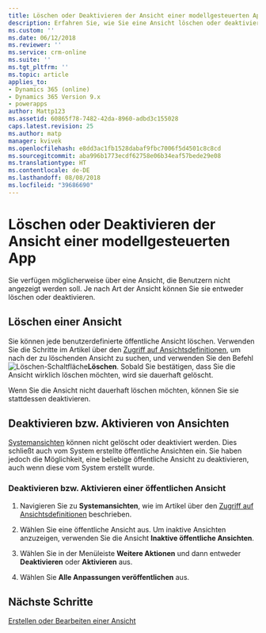 ```yaml
---
title: Löschen oder Deaktivieren der Ansicht einer modellgesteuerten App in PowerApps | Microsoft-Dokumentation
description: Erfahren Sie, wie Sie eine Ansicht löschen oder deaktivieren.
ms.custom: ''
ms.date: 06/12/2018
ms.reviewer: ''
ms.service: crm-online
ms.suite: ''
ms.tgt_pltfrm: ''
ms.topic: article
applies_to:
- Dynamics 365 (online)
- Dynamics 365 Version 9.x
- powerapps
author: Mattp123
ms.assetid: 60865f78-7482-42da-8960-adbd3c155028
caps.latest.revision: 25
ms.author: matp
manager: kvivek
ms.openlocfilehash: e8dd3ac1fb1528dabaf9fbc7006f5d4501c8c8cd
ms.sourcegitcommit: aba996b1773ecdf62758e06b34eaf57bede29e08
ms.translationtype: HT
ms.contentlocale: de-DE
ms.lasthandoff: 08/08/2018
ms.locfileid: "39686690"
---
```

# <a name="delete-or-deactivate-a-model-driven-app-view"></a>Löschen oder Deaktivieren der Ansicht einer modellgesteuerten App 

<a name="BKMK_RemoveViews"></a>   

 Sie verfügen möglicherweise über eine Ansicht, die Benutzern nicht angezeigt werden soll. Je nach Art der Ansicht können Sie sie entweder löschen oder deaktivieren.  
  
## <a name="delete-a-view"></a>Löschen einer Ansicht  
 Sie können jede benutzerdefinierte öffentliche Ansicht löschen. Verwenden Sie die Schritte im Artikel über den [Zugriff auf Ansichtsdefinitionen](accessing-view-definitions.md), um nach der zu löschenden Ansicht zu suchen, und verwenden Sie den Befehl ![Löschen-Schaltfläche](media/delete.gif "Löschen-Schaltfläche")**Löschen**. Sobald Sie bestätigen, dass Sie die Ansicht wirklich löschen möchten, wird sie dauerhaft gelöscht.  
  
 Wenn Sie die Ansicht nicht dauerhaft löschen möchten, können Sie sie stattdessen deaktivieren.  
  
## <a name="deactivate-or-activate-views"></a>Deaktivieren bzw. Aktivieren von Ansichten  
 [Systemansichten](create-edit-views.md#system-views) können nicht gelöscht oder deaktiviert werden. Dies schließt auch vom System erstellte öffentliche Ansichten ein. Sie haben jedoch die Möglichkeit, eine beliebige öffentliche Ansicht zu deaktivieren, auch wenn diese vom System erstellt wurde.  
  
### <a name="deactivate-or-activate-a-public-view"></a>Deaktivieren bzw. Aktivieren einer öffentlichen Ansicht  
  
1.  Navigieren Sie zu **Systemansichten**, wie im Artikel über den [Zugriff auf Ansichtsdefinitionen](accessing-view-definitions.md) beschrieben.  
  
2.  Wählen Sie eine öffentliche Ansicht aus. Um inaktive Ansichten anzuzeigen, verwenden Sie die Ansicht **Inaktive öffentliche Ansichten**.  
  
3.  Wählen Sie in der Menüleiste **Weitere Aktionen** und dann entweder **Deaktivieren** oder **Aktivieren** aus.  
  
4.  Wählen Sie **Alle Anpassungen veröffentlichen** aus. 

## <a name="next-steps"></a>Nächste Schritte
[Erstellen oder Bearbeiten einer Ansicht](create-and-edit-views.md)

